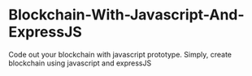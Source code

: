 # Blockchain-With-Javascript-And-ExpressJS
Code out your blockchain with javascript prototype.  Simply, create blockchain using javascript and expressJS
